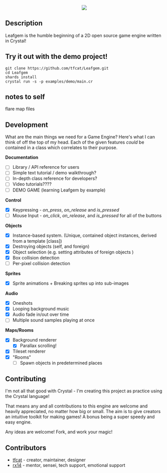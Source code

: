 <p align="center">
	<img src="https://tfcat.me/files/leafgemlogo.png">
</p>

## Description

Leafgem is the humble beginning of a 2D open source game engine written in Crystal!

## Try it out with the demo project!
```
git clone https://github.com/tfcat/Leafgem.git
cd Leafgem
shards install
crystal run -s -p examples/demo/main.cr
```

## notes to self
flare map files

## Development

What are the main things we need for a Game Engine? Here's what I can think of off the top of my head.
Each of the given features *could* be contained in a class which correlates to their purpose.

**Documentation**
- [ ] Library / API reference for users
- [ ] Simple text tutorial / demo walkthrough?
- [ ] In-depth class reference for developers?
- [ ] Video tutorials????
- [ ] DEMO GAME (learning Leafgem by example)

**Control**
- [x] Keypressing - *on_press*, *on_release* and *is_pressed*
- [ ] Mouse Input - *on_click*, *on_release*, and *is_pressed* for all of the buttons

**Objects**
- [x] Instance-based system. (Unique, contained object instances, derived from a template [class])
- [x] Destroying objects (self, and foreign)
- [x] Object selection (e.g. setting attributes of foreign objects )
- [x] Box collision detection
- [ ] Per-pixel collision detection

**Sprites**
- [x] Sprite animations + Breaking sprites up into sub-images

**Audio**
- [x] Oneshots
- [x] Looping background music
- [x] Audio fade in/out over time
- [ ] Multiple sound samples playing at once

**Maps/Rooms**
- [x] Background renderer
	- [x] Parallax scrolling!
- [x] Tileset renderer
- [x] "Rooms"
	- [ ] Spawn objects in predetermined places

## Contributing 

I'm not all that good with Crystal - I'm creating this project as practice using the Crystal language! 

That means any and all contributions to this engine are welcome and heavily appreciated, no matter how big or small. The aim is to give creators an intuitive toolkit for making games! A bonus being a super speedy and easy engine.

Any ideas are welcome!
Fork, and work your magic!

## Contributors

- [tfcat](https://github.com/tfcat) - creator, maintainer, designer
- [rx14](https://github.com/rx14) - mentor, sensei, tech support, emotional support